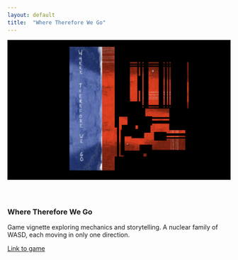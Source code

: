 ```yaml
---
layout: default
title:  "Where Therefore We Go"
---
```


<div class="right">
  <div class="row">
    <div class="col-xs-12">
    </div>
      <div class="col-xs-8" style="padding-bottom:20px">
        <img src="/images/whereThereforeWeGo_1.jpg" class="img-responsive" alt="Where Therefore We Go" style="padding-bottom: 1rem; max-width:100%">
      </div>
    </div>
  <h3 align="left">Where Therefore We Go</h3>
    <p>Game vignette exploring mechanics and storytelling. A nuclear family of WASD, each moving in only one direction.</p>
    <p><a href="https://www.kongregate.com/games/pjchardt/where-therefore-we-go">Link to game</a></p>
</div>
